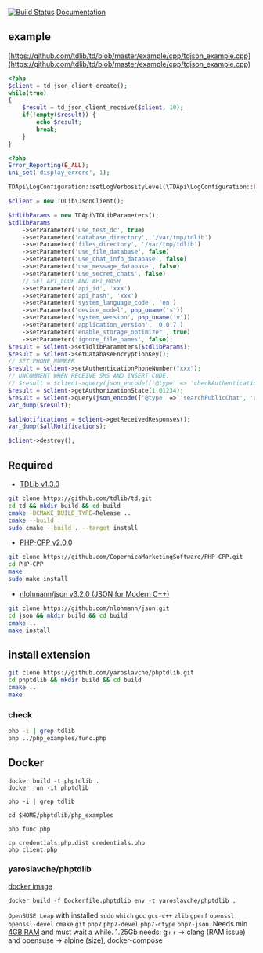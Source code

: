 [![Build Status](https://travis-ci.org/yaroslavche/phptdlib.svg?branch=master)](https://travis-ci.org/yaroslavche/phptdlib)
[Documentation](https://yaroslavche.github.io/phptdlib/docs/index.html)
## example
[https://github.com/tdlib/td/blob/master/example/cpp/tdjson_example.cpp](https://github.com/tdlib/td/blob/master/example/cpp/tdjson_example.cpp)
```php
<?php
$client = td_json_client_create();
while(true)
{
    $result = td_json_client_receive($client, 10);
    if(!empty($result)) {
        echo $result;
        break;
    }
}
```

```php
<?php
Error_Reporting(E_ALL);
ini_set('display_errors', 1);

TDApi\LogConfiguration::setLogVerbosityLevel(\TDApi\LogConfiguration::LVL_ERROR);

$client = new TDLib\JsonClient();

$tdlibParams = new TDApi\TDLibParameters();
$tdlibParams
    ->setParameter('use_test_dc', true)
    ->setParameter('database_directory', '/var/tmp/tdlib')
    ->setParameter('files_directory', '/var/tmp/tdlib')
    ->setParameter('use_file_database', false)
    ->setParameter('use_chat_info_database', false)
    ->setParameter('use_message_database', false)
    ->setParameter('use_secret_chats', false)
    // SET API_CODE AND API_HASH
    ->setParameter('api_id', 'xxx')
    ->setParameter('api_hash', 'xxx')
    ->setParameter('system_language_code', 'en')
    ->setParameter('device_model', php_uname('s'))
    ->setParameter('system_version', php_uname('v'))
    ->setParameter('application_version', '0.0.7')
    ->setParameter('enable_storage_optimizer', true)
    ->setParameter('ignore_file_names', false);
$result = $client->setTdlibParameters($tdlibParams);
$result = $client->setDatabaseEncryptionKey();
// SET PHONE_NUMBER
$result = $client->setAuthenticationPhoneNumber("xxx");
// UNCOMMENT WHEN RECEIVE SMS AND INSERT CODE.
// $result = $client->query(json_encode(['@type' => 'checkAuthenticationCode', 'code' => 'xxx', 'first_name' => 'dummy', 'last_name' => 'dummy']), 10);
$result = $client->getAuthorizationState(1.01234);
$result = $client->query(json_encode(['@type' => 'searchPublicChat', 'username' => 'telegram']), 10);
var_dump($result);

$allNotifications = $client->getReceivedResponses();
var_dump($allNotifications);

$client->destroy();
```

## Required
 - [TDLib v1.3.0][1]
```bash
git clone https://github.com/tdlib/td.git
cd td && mkdir build && cd build
cmake -DCMAKE_BUILD_TYPE=Release ..
cmake --build .
sudo cmake --build . --target install
```
 - [PHP-CPP v2.0.0][2]
```bash
git clone https://github.com/CopernicaMarketingSoftware/PHP-CPP.git
cd PHP-CPP
make
sudo make install
```
 - [nlohmann/json v3.2.0 (JSON for Modern C++)][3]
```bash
git clone https://github.com/nlohmann/json.git
cd json && mkdir build && cd build
cmake ..
make install
```

## install extension
```bash
git clone https://github.com/yaroslavche/phptdlib.git
cd phptdlib && mkdir build && cd build
cmake ..
make
```
### check
```bash
php -i | grep tdlib
php ../php_examples/func.php
```


## Docker

```
docker build -t phptdlib .
docker run -it phptdlib

php -i | grep tdlib

cd $HOME/phptdlib/php_examples

php func.php

cp credentials.php.dist credentials.php
php client.php
```

### yaroslavche/phptdlib
[docker image][phptdlib_docker_image]

```
docker build -f Dockerfile.phptdlib_env -t yaroslavche/phptdlib .
```

`OpenSUSE Leap` with installed `sudo` `which` `gcc` `gcc-c++` `zlib` `gperf` `openssl` `openssl-devel` `cmake` `git` `php7` `php7-devel` `php7-ctype` `php7-json`. Needs min [4GB RAM][td_ram_issue] and must wait a while.
1.25Gb
needs: g++ -> clang (RAM issue) and opensuse -> alpine (size), docker-compose

[1]: https://github.com/tdlib/td
[2]: https://github.com/CopernicaMarketingSoftware/PHP-CPP/
[3]: https://github.com/nlohmann/json
[td_ram_issue]: https://github.com/tdlib/td/issues/67
[phptdlib_docker_image]: https://hub.docker.com/r/yaroslavche/phptdlib/
